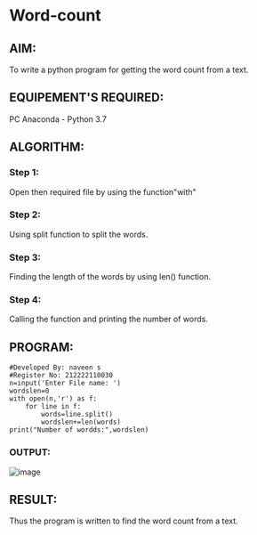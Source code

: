 # Word-count
## AIM:
To write a python program for getting the word count from a text.
## EQUIPEMENT'S REQUIRED: 
PC
Anaconda - Python 3.7
## ALGORITHM: 
### Step 1:
Open then required file by using the function"with"
### Step 2: 
 Using split function to split the words.
### Step 3: 
Finding the length of the words by using len() function.
### Step 4:  
Calling the function and printing the number of words.
## PROGRAM:
```
#Developed By: naveen s
#Register No: 212222110030
n=input('Enter File name: ')
wordslen=0
with open(n,'r') as f:
    for line in f:
        words=line.split()
        wordslen+=len(words)
print("Number of wordds:",wordslen)
```
### OUTPUT:

![image](https://github.com/NaveenSivamalai/Word-count/assets/123792574/8279a2fb-ea18-4af8-8093-df2878fc3752)


## RESULT:
Thus the program is written to find the word count from a text.
